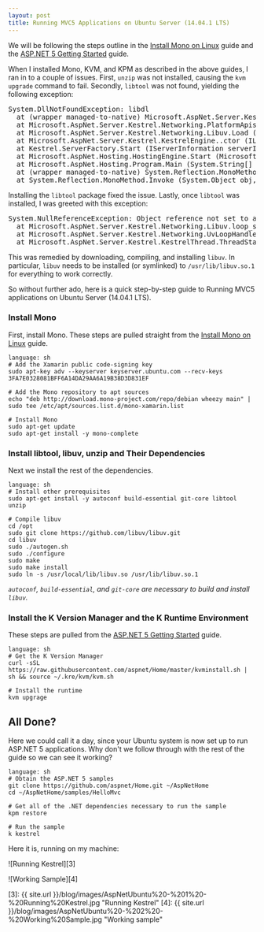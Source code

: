 ```yaml
---
layout: post
title: Running MVC5 Applications on Ubuntu Server (14.04.1 LTS)
---
```


We will be following the steps outline in the [Install Mono on Linux][1] guide and the
[ASP.NET 5 Getting Started][2] guide.

When I installed Mono, KVM, and KPM as described in the above guides, I ran in to a couple of issues.  First, `unzip` was not installed, causing the `kvm upgrade` command to fail.  Secondly, `libtool` was not found, yielding the following exception:

<pre>System.DllNotFoundException: libdl
  at (wrapper managed-to-native) Microsoft.AspNet.Server.Kestrel.Networking.PlatformApis/LinuxApis:dlopen (string,int)
  at Microsoft.AspNet.Server.Kestrel.Networking.PlatformApis+LinuxApis.LoadLibrary (System.String dllToLoad) [0x00000] in <filename unknown>:0
  at Microsoft.AspNet.Server.Kestrel.Networking.Libuv.Load (System.String dllToLoad) [0x00000] in <filename unknown>:0
  at Microsoft.AspNet.Server.Kestrel.KestrelEngine..ctor (ILibraryManager libraryManager) [0x00000] in <filename unknown>:0
  at Kestrel.ServerFactory.Start (IServerInformation serverInformation, System.Func`2 application) [0x00000] in <filename unknown>:0
  at Microsoft.AspNet.Hosting.HostingEngine.Start (Microsoft.AspNet.Hosting.HostingContext context) [0x00000] in <filename unknown>:0
  at Microsoft.AspNet.Hosting.Program.Main (System.String[] args) [0x00000] in <filename unknown>:0
  at (wrapper managed-to-native) System.Reflection.MonoMethod:InternalInvoke (System.Reflection.MonoMethod,object,object[],System.Exception&)
  at System.Reflection.MonoMethod.Invoke (System.Object obj, BindingFlags invokeAttr, System.Reflection.Binder binder, System.Object[] parameters, System.Globalization.CultureInfo culture) [0x00000] in <filename unknown>:0</pre>

Installing the `libtool` package fixed the issue.  Lastly, once `libtool` was installed, I was greeted with this exception:

<pre>System.NullReferenceException: Object reference not set to an instance of an object
  at Microsoft.AspNet.Server.Kestrel.Networking.Libuv.loop_size () [0x00000] in <filename unknown>:0
  at Microsoft.AspNet.Server.Kestrel.Networking.UvLoopHandle.Init (Microsoft.AspNet.Server.Kestrel.Networking.Libuv uv) [0x00000] in <filename unknown>:0
  at Microsoft.AspNet.Server.Kestrel.KestrelThread.ThreadStart (System.Object parameter) [0x00000] in <filename unknown>:0</pre>

This was remedied by downloading, compiling, and installing `libuv`.  In particular, `libuv` needs to be installed (or symlinked) to `/usr/lib/libuv.so.1` for everything to work correctly.

So without further ado, here is a quick step-by-step guide to Running MVC5 applications on Ubuntu Server (14.04.1 LTS).

### Install Mono ###

First, install Mono.  These steps are pulled straight from the [Install Mono on Linux][1] guide.

    language: sh
    # Add the Xamarin public code-signing key
    sudo apt-key adv --keyserver keyserver.ubuntu.com --recv-keys 3FA7E0328081BFF6A14DA29AA6A19B38D3D831EF

    # Add the Mono repository to apt sources
    echo "deb http://download.mono-project.com/repo/debian wheezy main" | sudo tee /etc/apt/sources.list.d/mono-xamarin.list

    # Install Mono
    sudo apt-get update
    sudo apt-get install -y mono-complete

### Install libtool, libuv, unzip and Their Dependencies ###

Next we install the rest of the dependencies.

    language: sh
    # Install other prerequisites
    sudo apt-get install -y autoconf build-essential git-core libtool unzip

    # Compile libuv
    cd /opt
    sudo git clone https://github.com/libuv/libuv.git
    cd libuv
    sudo ./autogen.sh
    sudo ./configure
    sudo make
    sudo make install
    sudo ln -s /usr/local/lib/libuv.so /usr/lib/libuv.so.1

*`autoconf`, `build-essential`, and `git-core` are necessary to build and install `libuv`.*

### Install the K Version Manager and the K Runtime Environment ###

These steps are pulled from the [ASP.NET 5 Getting Started][2] guide.

    language: sh
    # Get the K Version Manager
    curl -sSL https://raw.githubusercontent.com/aspnet/Home/master/kvminstall.sh | sh && source ~/.kre/kvm/kvm.sh

    # Install the runtime
    kvm upgrage

## All Done? ##

Here we could call it a day, since your Ubuntu system is now set up to run ASP.NET 5 applications. Why don't we follow through with the rest of the guide so we can see it working?

    language: sh
    # Obtain the ASP.NET 5 samples
    git clone https://github.com/aspnet/Home.git ~/AspNetHome
    cd ~/AspNetHome/samples/HelloMvc

    # Get all of the .NET dependencies necessary to run the sample
    kpm restore

    # Run the sample
    k kestrel

Here it is, running on my machine:

![Running Kestrel][3]

![Working Sample][4]

[1]: http://www.mono-project.com/docs/getting-started/install/linux/
[2]: https://github.com/aspnet/Home#getting-started
[3]: {{ site.url }}/blog/images/AspNetUbuntu%20-%201%20-%20Running%20Kestrel.jpg "Running Kestrel"
[4]: {{ site.url }}/blog/images/AspNetUbuntu%20-%202%20-%20Working%20Sample.jpg "Working sample"
